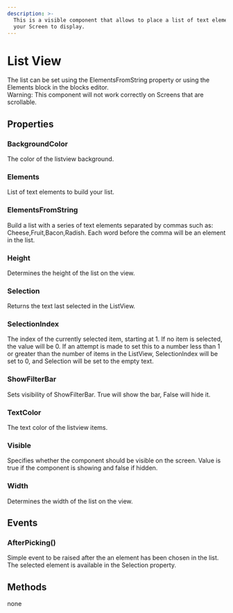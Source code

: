```yaml
---
description: >-
  This is a visible component that allows to place a list of text elements in
  your Screen to display.
---
```


# List View

The list can be set using the ElementsFromString property or using the Elements block in the blocks editor.  
Warning: This component will not work correctly on Screens that are scrollable.

## Properties

### BackgroundColor

The color of the listview background.

### Elements

List of text elements to build your list.

### ElementsFromString

Build a list with a series of text elements separated by commas such as: Cheese,Fruit,Bacon,Radish. Each word before the comma will be an element in the list.

### Height

Determines the height of the list on the view.

### Selection

Returns the text last selected in the ListView.

### SelectionIndex

The index of the currently selected item, starting at 1. If no item is selected, the value will be 0. If an attempt is made to set this to a number less than 1 or greater than the number of items in the ListView, SelectionIndex will be set to 0, and Selection will be set to the empty text.

### ShowFilterBar

Sets visibility of ShowFilterBar. True will show the bar, False will hide it.

### TextColor

The text color of the listview items.

### Visible

Specifies whether the component should be visible on the screen. Value is true if the component is showing and false if hidden.

### Width

Determines the width of the list on the view.

## Events

### AfterPicking\(\)

Simple event to be raised after the an element has been chosen in the list. The selected element is available in the Selection property.

## Methods

none

